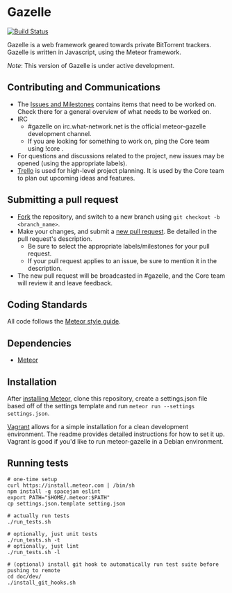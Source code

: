 Gazelle
=======

[![Build Status](https://travis-ci.org/meteor-gazelle/meteor-gazelle.svg?branch=master)](https://travis-ci.org/meteor-gazelle/meteor-gazelle)

Gazelle is a web framework geared towards private BitTorrent trackers.
Gazelle is written in Javascript, using the Meteor framework.

_Note_: This version of Gazelle is under active development.

Contributing and Communications
-------------------------------
* The [Issues and Milestones](https://github.com/meteor-gazelle/meteor-gazelle/issues) contains items that need to be worked on. Check there for a general overview of what needs to be worked on.
* IRC
  * &#35;gazelle on irc.what-network.net is the official meteor-gazelle development channel.
  * If you are looking for something to work on, ping the Core team using !core <message>.
* For questions and discussions related to the project, new issues may be opened (using the appropriate labels).
* [Trello](https://trello.com/b/XXzk9boI/meteor-gazelle) is used for high-level project planning. It is used by the Core team to plan out upcoming ideas and features.

Submitting a pull request
-------------------------
* [Fork](https://github.com/meteor-gazelle/meteor-gazelle/fork) the repository, and switch to a new branch using `git checkout -b <branch_name>`.
* Make your changes, and submit a [new pull request](https://github.com/meteor-gazelle/meteor-gazelle/compare). Be detailed in the pull request's description.
  * Be sure to select the appropriate labels/milestones for your pull request.
  * If your pull request applies to an issue, be sure to mention it in the description.
* The new pull request will be broadcasted in #gazelle, and the Core team will review it and leave feedback.

Coding Standards
----------------
All code follows the [Meteor style guide](https://github.com/meteor/meteor/wiki/Meteor-Style-Guide).

Dependencies
------------
* [Meteor](https://www.meteor.com/)

Installation
------------
After [installing Meteor](https://www.meteor.com/install), clone this repository, create a settings.json file based off of the settings template and run `meteor run --settings settings.json`.

[Vagrant](https://github.com/meteor-gazelle/vagrant) allows for a simple installation for a clean development environment. The readme provides detailed instructions for how to set it up. Vagrant is good if you'd like to run meteor-gazelle in a Debian environment.

Running tests
------------
    # one-time setup
    curl https://install.meteor.com | /bin/sh
    npm install -g spacejam eslint
    export PATH="$HOME/.meteor:$PATH"
    cp settings.json.template setting.json

    # actually run tests
    ./run_tests.sh

    # optionally, just unit tests
    ./run_tests.sh -t
    # optionally, just lint
    ./run_tests.sh -l

    # (optional) install git hook to automatically run test suite before pushing to remote
    cd doc/dev/
    ./install_git_hooks.sh
